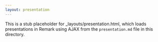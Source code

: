 ```yaml
---
layout: presentation
---
```


This is a stub placeholder for _layouts/presentation.html, which loads
presentations in Remark using AJAX from the `presentation.md` file in
this directory.
